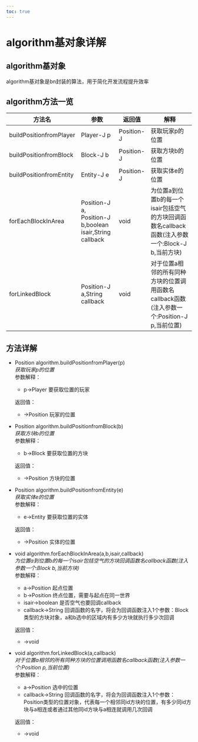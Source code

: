 ```yaml
---       
toc: true       
---       
```

# algorithm基对象详解       
## algorithm基对象       
algorithm基对象是bn封装的算法，用于简化开发流程提升效率       
## algorithm方法一览       
|方法名|参数|返回值|解释|       
|-----|-----|-----|----|       
|buildPositionfromPlayer|Player-J p|Position-J|获取玩家p的位置|       
|buildPositionfromBlock|Block-J b|Position-J|获取方块b的位置|       
|buildPositionfromEntity|Entity-J e|Position-J|获取实体e的位置|       
|forEachBlockInArea|Position-J a, Position-J b,boolean isair,String callback|void|为位置a到位置b的每一个isair包括空气的方块回调函数名callback函数(注入参数一个:Block-J b,当前方块)|       
|forLinkedBlock|Position-J a,String callback|void|对于位置a相邻的所有同种方块的位置调用函数名callback函数(注入参数一个:Position-J p,当前位置)|       
## 方法详解       
* Position algorithm.buildPositionfromPlayer(p)       
    *获取玩家p的位置*       
    参数解释：       
    - p->Player 要获取位置的玩家       
       
    返回值：       
    - ->Position 玩家的位置       
           
* Position algorithm.buildPositionfromBlock(b)       
    *获取方块b的位置*       
    参数解释：       
    - b->Block 要获取位置的方块       
       
    返回值：       
    - ->Position 方块的位置       
           
* Position algorithm.buildPositionfromEntity(e)       
    *获取实体e的位置*       
    参数解释：       
    - e->Entity 要获取位置的实体       
       
    返回值：       
    - ->Position 实体的位置       
           
* void algorithm.forEachBlockInArea(a,b,isair,callback)       
    *为位置a到位置b的每一个isair包括空气的方块回调函数名callback函数(注入参数一个:Block b,当前方块)*       
    参数解释：       
    - a->Position 起点位置       
    - b->Position 终点位置，需要与起点在同一世界       
    - isair->boolean 是否空气也要回调callback       
    - callback->String 回调函数的名字，将会为回调函数注入1个参数：Block类型的方块对象，a和b选中的区域内有多少方块就执行多少次回调       
       
    返回值：       
    - ->void       
           
* void algorithm.forLinkedBlock(a,callback)       
    *对于位置a相邻的所有同种方块的位置调用函数名callback函数(注入参数一个:Position p,当前位置)*       
    参数解释：       
    - a->Position 选中的位置       
    - callback->String 回调函数的名字，将会为回调函数注入1个参数：Position类型的位置对象，代表每一个相邻同id方块的位置，有多少同id方块与a相连或者通过其他同id方块与a相连就调用几次回调       
       
    返回值：       
    - ->void       
           
